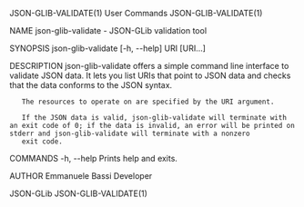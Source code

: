 JSON-GLIB-VALIDATE(1)                                                                           User Commands                                                                           JSON-GLIB-VALIDATE(1)



NAME
       json-glib-validate - JSON-GLib validation tool

SYNOPSIS
       json-glib-validate [-h, --help] URI [URI...]

DESCRIPTION
       json-glib-validate offers a simple command line interface to validate JSON data. It lets you list URIs that point to JSON data and checks that the data conforms to the JSON syntax.

       The resources to operate on are specified by the URI argument.

       If the JSON data is valid, json-glib-validate will terminate with an exit code of 0; if the data is invalid, an error will be printed on stderr and json-glib-validate will terminate with a nonzero
       exit code.

COMMANDS
       -h, --help
           Prints help and exits.

AUTHOR
       Emmanuele Bassi
           Developer



JSON-GLib                                                                                                                                                                               JSON-GLIB-VALIDATE(1)
